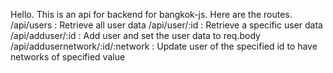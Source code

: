 Hello. This is an api for backend for bangkok-js. Here are the routes.
/api/users : Retrieve all user data
/api/user/:id : Retrieve a specific user data
/api/adduser/:id : Add user and set the user data to req.body
/api/addusernetwork/:id/:network : Update user of the specified id to have networks of specified value
